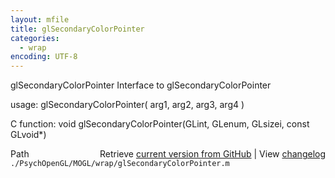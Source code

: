 ```yaml
---
layout: mfile
title: glSecondaryColorPointer
categories:
  - wrap
encoding: UTF-8
---
```


glSecondaryColorPointer  Interface to glSecondaryColorPointer

usage:  glSecondaryColorPointer\( arg1, arg2, arg3, arg4 \)

C function:  void glSecondaryColorPointer\(GLint, GLenum, GLsizei, const GLvoid\*\)


<div class="code_header" style="text-align:right;">
  <span style="float:left;">Path&nbsp;&nbsp;</span> <span class="counter">Retrieve <a href=
  "https://raw.github.com/Psychtoolbox-3/Psychtoolbox-3/beta/./PsychOpenGL/MOGL/wrap/glSecondaryColorPointer.m">current version from GitHub</a> | View <a href=
  "https://github.com/Psychtoolbox-3/Psychtoolbox-3/commits/beta/./PsychOpenGL/MOGL/wrap/glSecondaryColorPointer.m">changelog</a></span>
</div>
<div class="code">
  <code>./PsychOpenGL/MOGL/wrap/glSecondaryColorPointer.m</code>
</div>
